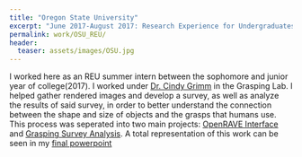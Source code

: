 ```yaml
---
title: "Oregon State University"
excerpt: "June 2017-August 2017: Research Experience for Undergraduates Intern"
permalink: work/OSU_REU/
header:
  teaser: assets/images/OSU.jpg
---
```


I worked here as an REU summer intern between the sophomore and junior year of college(2017).  I worked under [Dr. Cindy Grimm](http://mime.oregonstate.edu/people/grimm) in the Grasping Lab.  I helped gather rendered images and develop a survey, as well as analyze the results of said survey, in order to better understand the connection between the shape and size of objects and the grasps that humans use.  This process was seperated into two main projects: [OpenRAVE Interface](/projects/OpenRAVE/) and [Grasping Survey Analysis](/projects/GraspingAnalysis/).  A total representation of this work can be seen in my [final powerpoint](https://vlthrasher.github.io/assets/documents/PresentationNotes.pdf)
